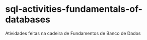 # sql-activities-fundamentals-of-databases
Atividades feitas na cadeira de Fundamentos de Banco de Dados
